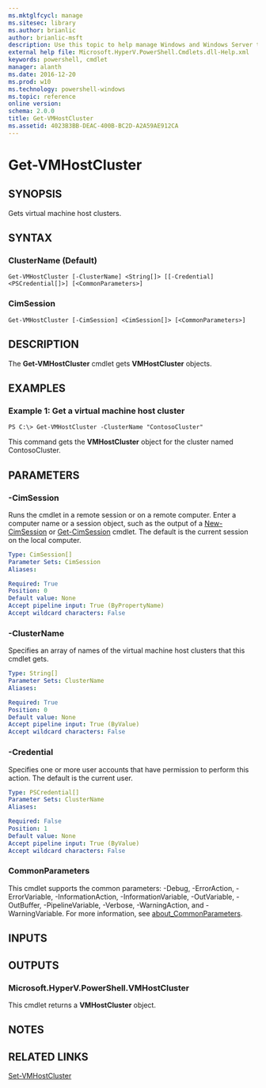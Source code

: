 ```yaml
---
ms.mktglfcycl: manage
ms.sitesec: library
ms.author: brianlic
author: brianlic-msft
description: Use this topic to help manage Windows and Windows Server technologies with Windows PowerShell.
external help file: Microsoft.HyperV.PowerShell.Cmdlets.dll-Help.xml
keywords: powershell, cmdlet
manager: alanth
ms.date: 2016-12-20
ms.prod: w10
ms.technology: powershell-windows
ms.topic: reference
online version: 
schema: 2.0.0
title: Get-VMHostCluster
ms.assetid: 4023B3BB-DEAC-400B-BC2D-A2A59AE912CA
---
```


# Get-VMHostCluster

## SYNOPSIS
Gets virtual machine host clusters.

## SYNTAX

### ClusterName (Default)
```
Get-VMHostCluster [-ClusterName] <String[]> [[-Credential] <PSCredential[]>] [<CommonParameters>]
```

### CimSession
```
Get-VMHostCluster [-CimSession] <CimSession[]> [<CommonParameters>]
```

## DESCRIPTION
The **Get-VMHostCluster** cmdlet gets **VMHostCluster** objects.

## EXAMPLES

### Example 1: Get a virtual machine host cluster
```
PS C:\> Get-VMHostCluster -ClusterName "ContosoCluster"
```

This command gets the **VMHostCluster** object for the cluster named ContosoCluster.

## PARAMETERS

### -CimSession
Runs the cmdlet in a remote session or on a remote computer.
Enter a computer name or a session object, such as the output of a [New-CimSession](http://go.microsoft.com/fwlink/p/?LinkId=227967) or [Get-CimSession](http://go.microsoft.com/fwlink/p/?LinkId=227966) cmdlet.
The default is the current session on the local computer.

```yaml
Type: CimSession[]
Parameter Sets: CimSession
Aliases: 

Required: True
Position: 0
Default value: None
Accept pipeline input: True (ByPropertyName)
Accept wildcard characters: False
```

### -ClusterName
Specifies an array of names of the virtual machine host clusters that this cmdlet gets.

```yaml
Type: String[]
Parameter Sets: ClusterName
Aliases: 

Required: True
Position: 0
Default value: None
Accept pipeline input: True (ByValue)
Accept wildcard characters: False
```

### -Credential
Specifies one or more user accounts that have permission to perform this action.
The default is the current user.

```yaml
Type: PSCredential[]
Parameter Sets: ClusterName
Aliases: 

Required: False
Position: 1
Default value: None
Accept pipeline input: True (ByValue)
Accept wildcard characters: False
```

### CommonParameters
This cmdlet supports the common parameters: -Debug, -ErrorAction, -ErrorVariable, -InformationAction, -InformationVariable, -OutVariable, -OutBuffer, -PipelineVariable, -Verbose, -WarningAction, and -WarningVariable. For more information, see [about_CommonParameters](http://go.microsoft.com/fwlink/?LinkID=113216).

## INPUTS

## OUTPUTS

### Microsoft.HyperV.PowerShell.VMHostCluster
This cmdlet returns a **VMHostCluster** object.

## NOTES

## RELATED LINKS

[Set-VMHostCluster](./Set-VMHostCluster.md)

